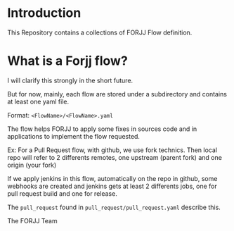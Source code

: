 # Introduction

This Repository contains a collections of FORJJ Flow definition.

# What is a Forjj flow?

I will clarify this strongly in the short future. 

But for now, mainly, each flow are stored under a subdirectory and contains at least one yaml file. 

Format: `<FlowName>/<FlowName>.yaml`


The flow helps FORJJ to apply some fixes in sources code and in applications to implement the flow requested.

Ex:
For a Pull Request flow, with github, we use fork technics. Then local repo will refer to 2 differents remotes, one upstream (parent fork) and one origin (your fork)

If we apply jenkins in this flow, automatically on the repo in github, some webhooks are created and jenkins gets at least 2 differents jobs, one for pull request build and one for release.

The `pull_request` found in `pull_request/pull_request.yaml` describe this.


The FORJJ Team
